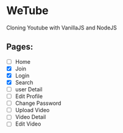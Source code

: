 # WeTube

Cloning Youtube with VanillaJS and NodeJS

## Pages:

- [ ] Home
- [x] Join
- [x] Login
- [x] Search
- [ ] user Detail
- [ ] Edit Profile
- [ ] Change Password
- [ ] Upload Video
- [ ] Video Detail 
- [ ] Edit Video
